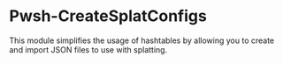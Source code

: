 # Pwsh-CreateSplatConfigs

This module simplifies the usage of hashtables by allowing you to create and import JSON files to use with splatting.
